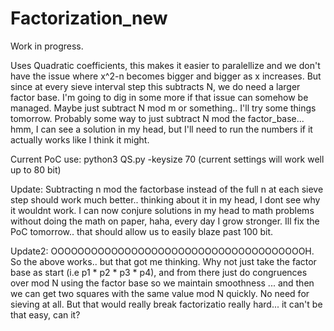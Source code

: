 # Factorization_new

Work in progress.

Uses Quadratic coefficients, this makes it easier to paralellize and we don't have the issue where x^2-n becomes bigger and bigger as x increases.
But since at every sieve interval step this subtracts N, we do need a larger factor base.
I'm going to dig in some more if that issue can somehow be managed. Maybe just subtract N mod m or something.. I'll try some things tomorrow. Probably some way to just subtract N mod the factor_base... hmm, I can see a solution in my head, but I'll need to run the numbers if it actually works like I think it might.

Current PoC use: python3 QS.py -keysize 70  (current settings will work well up to 80 bit)

Update: Subtracting n mod the factorbase instead of the full n at each sieve step should work much better.. thinking about it in my head, I dont see why it wouldnt work. I can now conjure solutions in my head to math problems without doing the math on paper, haha, every day I grow stronger. Ill fix the PoC tomorrow.. that should allow us to easily blaze past 100 bit.

Update2: OOOOOOOOOOOOOOOOOOOOOOOOOOOOOOOOOOOOOOH. So the above works.. but that got me thinking. Why not just take the factor base as start (i.e p1 * p2 * p3 * p4), and from there just do congruences over mod N using the factor base so we maintain smoothness ... and then we can get two squares with the same value mod N quickly. No need for sieving at all. But that would really break factorizatio really hard... it can't be that easy, can it?


